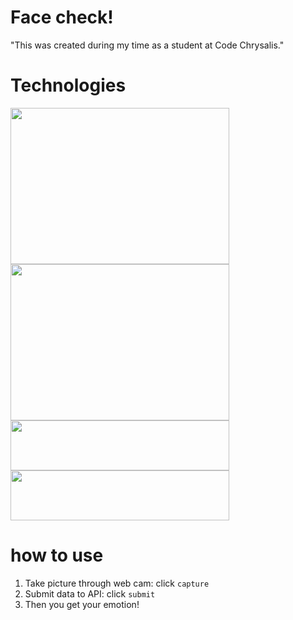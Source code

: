 # Face check!
"This was created during my time as a student at Code Chrysalis."

# Technologies
<img src="https://user-images.githubusercontent.com/44974307/62862907-3f5c1000-bd42-11e9-802a-6ed908a3b5a3.png" width="350px" height="250px"/><img src="https://user-images.githubusercontent.com/44974307/62862925-4e42c280-bd42-11e9-9bfb-ff71afa000ed.png" width="350px" height="250px"/>
<img src="https://user-images.githubusercontent.com/44974307/62986597-4e90aa00-be77-11e9-8322-397df9a9add0.png" width="350px" height="80px"/> <img src="https://user-images.githubusercontent.com/44974307/62986636-71bb5980-be77-11e9-8467-c3187e137b1c.png" width="350px" height="80px"/>


# how to use
1. Take picture through web cam: click ```capture``` 
2. Submit data to API: click ```submit``` 
3. Then you get your emotion! 
